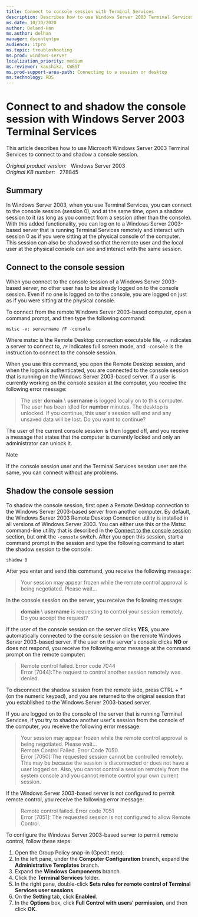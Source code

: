 ```yaml
---
title: Connect to console session with Terminal Services
description: Describes how to use Windows Server 2003 Terminal Services to connect to and shadow a console session.
ms.date: 10/10/2020
author: Deland-Han
ms.author: delhan
manager: dscontentpm
audience: itpro
ms.topic: troubleshooting
ms.prod: windows-server
localization_priority: medium
ms.reviewer: kaushika, CWEST
ms.prod-support-area-path: Connecting to a session or desktop
ms.technology: RDS
---
```

# Connect to and shadow the console session with Windows Server 2003 Terminal Services

This article describes how to use Microsoft Windows Server 2003 Terminal Services to connect to and shadow a console session.

_Original product version:_ &nbsp; Windows Server 2003  
_Original KB number:_ &nbsp; 278845

## Summary

In Windows Server 2003, when you use Terminal Services, you can connect to the console session (session 0), and at the same time, open a shadow session to it (as long as you connect from a session other than the console). With this added functionality, you can log on to a Windows Server 2003-based server that is running Terminal Services remotely and interact with session 0 as if you were sitting at the physical console of the computer. This session can also be shadowed so that the remote user and the local user at the physical console can see and interact with the same session.

## Connect to the console session

When you connect to the console session of a Windows Server 2003-based server, no other user has to be already logged on to the console session. Even if no one is logged on to the console, you are logged on just as if you were sitting at the physical console.

To connect from the remote Windows Server 2003-based computer, open a command prompt, and then type the following command:

```console
mstsc -v: servername /F -console
```

Where mstsc is the Remote Desktop connection executable file, `-v` indicates a server to connect to, `/F` indicates full screen mode, and `-console` is the instruction to connect to the console session.

When you use this command, you open the Remote Desktop session, and when the logon is authenticated, you are connected to the console session that is running on the Windows Server 2003-based server. If a user is currently working on the console session at the computer, you receive the following error message:

> The user **domain** \ **username** is logged locally on to this computer. The user has been idled for
 **number** minutes. The desktop is unlocked. If you continue, this user's session will end and any unsaved data will be lost. Do you want to continue?

The user of the current console session is then logged off, and you receive a message that states that the computer is currently locked and only an administrator can unlock it.

> [!NOTE]
> If the console session user and the Terminal Services session user are the same, you can connect without any problems.

## Shadow the console session

To shadow the console session, first open a Remote Desktop connection to the Windows Server 2003-based server from another computer. By default, the Windows Server 2003 Remote Desktop Connection utility is installed in all versions of Windows Server 2003. You can either use this or the Mstsc command-line utility that is described in the [Connect to the console session](#connect-to-the-console-session) section, but omit the `-console` switch. After you open this session, start a command prompt in the session and type the following command to start the shadow session to the console:

```console
shadow 0
```

After you enter and send this command, you receive the following message:

> Your session may appear frozen while the remote control approval is being negotiated. Please wait...

In the console session on the server, you receive the following message:

> **domain** \ **username** is requesting to control your session remotely.  
Do you accept the request?

If the user of the console session on the server clicks **YES**, you are automatically connected to the console session on the remote Windows Server 2003-based server. If the user on the server's console clicks **NO** or does not respond, you receive the following error message at the command prompt on the remote computer:

> Remote control failed. Error code 7044  
Error [7044]:The request to control another session remotely was denied.

To disconnect the shadow session from the remote side, press CTRL + * (on the numeric keypad), and you are returned to the original session that you established to the Windows Server 2003-based server.

If you are logged on to the console of the server that is running Terminal Services, if you try to shadow another user's session from the console of the computer, you receive the following error message:

> Your session may appear frozen while the remote control approval is being negotiated. Please wait...  
Remote Control Failed. Error Code 7050.  
Error [7050]:The requested session cannot be controlled remotely.  
This may be because the session is disconnected or does not have a user logged on. Also, you cannot control a session remotely from the system console and you cannot remote control your own current session.

If the Windows Server 2003-based server is not configured to permit remote control, you receive the following error message:

> Remote control failed. Error code 7051  
Error [7051]: The requested session is not configured to allow Remote Control.

To configure the Windows Server 2003-based server to permit remote control, follow these steps:

1. Open the Group Policy snap-in (Gpedit.msc).
2. In the left pane, under the **Computer Configuration** branch, expand the **Administrative Templates** branch.
3. Expand the **Windows Components** branch.
4. Click the **Terminal Services** folder.
5. In the right pane, double-click **Sets rules for remote control of Terminal Services user sessions**.
6. On the **Setting** tab, click **Enabled**.
7. In the **Options** box, click **Full Control with users' permission**, and then click **OK**.
